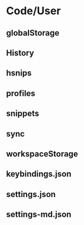 # Code/User

## globalStorage

## History

## hsnips

## profiles

## snippets

## sync

## workspaceStorage

## keybindings.json

## settings.json

## settings-md.json
